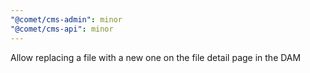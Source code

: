 ```yaml
---
"@comet/cms-admin": minor
"@comet/cms-api": minor
---
```


Allow replacing a file with a new one on the file detail page in the DAM
